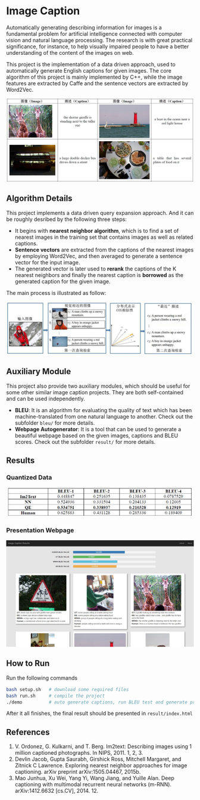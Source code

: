 # Image Caption


Automatically generating describing information for images is a fundamental problem for artificial intelligence connected with computer vision and natural language processing. The research is with great practical significance, for instance, to help visually impaired people to have a better understanding of the content of the images on web. 

This project is the implementation of a  data driven approach, used to automatically generate English captions for given images. The core algorithm of this project is mainly implemented by C++, while the image features are extracted by Caffe and the sentence vectors are extracted by Word2Vec.

![samples](pics/1.jpg)


## Algorithm Details

This project implements a data driven query expansion approach. And it can be roughly desribed by the following three steps:

* It begins with **nearest neighbor algorithm**, which is to find a set of nearest images in the training set that contains images as well as related captions.
* **Sentence vectors** are extracted from the captions of the nearest images by employing Word2Vec, and then averaged to generate a sentence vector for the input image.
* The generated vector is later used to **rerank** the captions of the K nearest neighbors and finally the nearest caption is **borrowed** as the generated caption for the given image.

The main process is illustrated as follow:

![algorithm](pics/2.jpg)


## Auxiliary Module

This project also provide two auxiliary modules, which should be useful for some other similar image caption projects. They are both self-contained and can be used independently.

* **BLEU**: It is an algorithm for evaluating the quality of text which has been machine-translated from one natural language to another. Check out the subfolder `bleu/` for more details.
* **Webpage Autogenerator**: It is a tool that can be used to generate a beautiful webpage based on the given images, captions and BLEU scores. Check out the subfolder `result/` for more details.


## Results

### Quantized Data

![data result](pics/3.jpg)

### Presentation Webpage

![UI result](pics/4.jpg)


## How to Run 

Run the following commands

```sh
bash setup.sh   # download some required files
bash run.sh     # compile the project
./demo          # auto generate captions, run BLEU test and generate presentation webpage.
```

After it all finishes, the final result should be presented in `result/index.html`


## References

1. V. Ordonez, G. Kulkarni, and T. Berg. Im2text: Describing images using 1 million captioned photographs. In NIPS, 2011. 1, 2, 3.
2. Devlin Jacob, Gupta Saurabh, Girshick Ross, Mitchell Margaret, and Zitnick C Lawrence. Exploring nearest neighbor approaches for image captioning. arXiv preprint arXiv:1505.04467, 2015b.
3. Mao Junhua, Xu Wei, Yang Yi, Wang Jiang, and Yuille Alan. Deep captioning with multimodal recurrent neural networks (m-RNN). arXiv:1412.6632 [cs.CV], 2014. 12.




